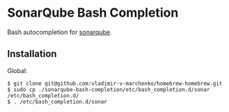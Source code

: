 SonarQube Bash Completion
===================

Bash autocompletion for [sonarqube](http://www.sonarqube.org).


## Installation

Global:

    $ git clone git@github.com:vladimir-v-marchenko/homebrew-homebrew.git
    $ sudo cp ./sonarqube-bash-completion/etc/bash_completion.d/sonar /etc/bash_completion.d/
    $ . /etc/bash_completion.d/sonar
